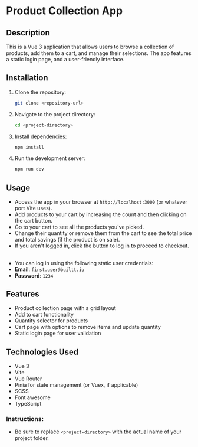 # Product Collection App

## Description
This is a Vue 3 application that allows users to browse a collection of products, add them to a cart, and manage their selections. The app features a static login page, and a user-friendly interface.

## Installation

1. Clone the repository:
    ```bash
    git clone <repository-url>
    ```
2. Navigate to the project directory:
    ```bash
    cd <project-directory>
    ```
3. Install dependencies:
    ```bash
    npm install
    ```
4. Run the development server:
   ```bash
   npm run dev
   ```
## Usage
  - Access the app in your browser at `http://localhost:3000` (or whatever port Vite uses).
  - Add products to your cart by increasing the count and then clicking on the cart button.
  - Go to your cart to see all the products you've picked.
  - Change their quantity or remove them from the cart to see the total price and total savings (if the product is on sale).
  - If you aren't logged in, click the button to log in to proceed to checkout.
  ##
  - You can log in using the following static user credentials:
  - **Email**: `first.user@builtt.io`
  - **Password**: `1234`

## Features
  - Product collection page with a grid layout
  - Add to cart functionality
  - Quantity selector for products
  - Cart page with options to remove items and update quantity
  - Static login page for user validation

## Technologies Used
  - Vue 3
  - Vite
  - Vue Router
  - Pinia for state management (or Vuex, if applicable)
  - SCSS
  - Font awesome
  - TypeScript


### Instructions:
  - Be sure to replace `<project-directory>` with the actual name of your project folder.
